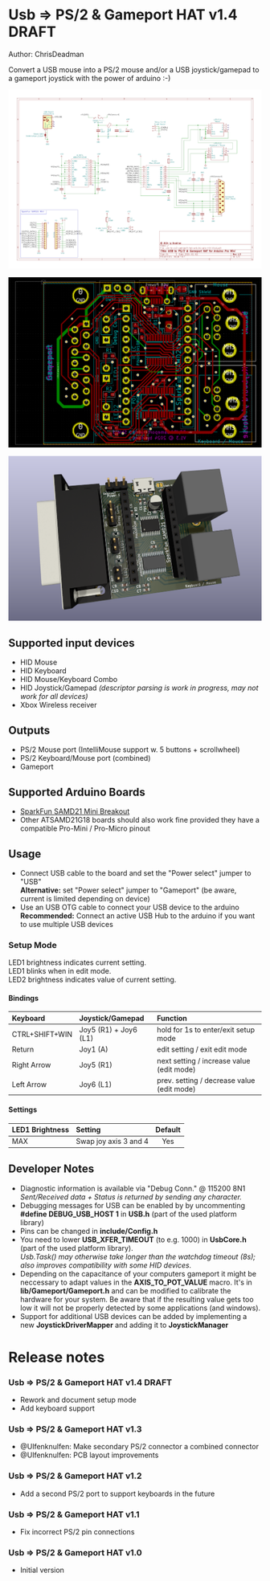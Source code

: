 Usb => PS/2 & Gameport HAT v1.4 DRAFT
=====================================

Author: ChrisDeadman

Convert a USB mouse into a PS/2 mouse and/or a USB joystick/gamepad to a gameport joystick with the power of arduino :-)

![Schematic](Schematic.png)

![Layout](Layout.png)

![3D render](3DRender.png)

## Supported input devices
* HID Mouse
* HID Keyboard
* HID Mouse/Keyboard Combo
* HID Joystick/Gamepad *(descriptor parsing is work in progress, may not work for all devices)*
* Xbox Wireless receiver

## Outputs
* PS/2 Mouse port (IntelliMouse support w. 5 buttons + scrollwheel)
* PS/2 Keyboard/Mouse port (combined)
* Gameport

## Supported Arduino Boards
* [SparkFun SAMD21 Mini Breakout](https://www.sparkfun.com/products/13664)
* Other ATSAMD21G18 boards should also work fine provided they have a compatible Pro-Mini / Pro-Micro pinout

## Usage

* Connect USB cable to the board and set the "Power select" jumper to "USB"  
  **Alternative:** set "Power select" jumper to "Gameport" (be aware, current is limited depending on device)
* Use an USB OTG cable to connect your USB device to the arduino  
  **Recommended:** Connect an active USB Hub to the arduino if you want to use multiple USB devices

### Setup Mode

LED1 brightness indicates current setting.  
LED1 blinks when in edit mode.  
LED2 brightness indicates value of current setting.

#### Bindings

| Keyboard        | Joystick/Gamepad      | Function                                   |
|:----------------|:----------------------|:-------------------------------------------|
| CTRL+SHIFT+WIN  | Joy5 (R1) + Joy6 (L1) | hold for 1s to enter/exit setup mode       |
| Return          | Joy1 (A)              | edit setting / exit edit mode              |
| Right Arrow     | Joy5 (R1)             | next setting / increase value (edit mode)  |
| Left Arrow      | Joy6 (L1)             | prev. setting / decrease value (edit mode) |

#### Settings

| LED1 Brightness | Setting               | Default  |
|:----------------|:----------------------|:--------:|
| MAX             | Swap joy axis 3 and 4 | Yes      |

## Developer Notes
* Diagnostic information is available via "Debug Conn." @ 115200 8N1  
  *Sent/Received data + Status is returned by sending any character.*
* Debugging messages for USB can be enabled by by uncommenting **#define DEBUG_USB_HOST 1** in **USB.h** (part of the used platform library)
* Pins can be changed in **include/Config.h**
* You need to lower **USB_XFER_TIMEOUT** (to e.g. 1000) in **UsbCore.h** (part of the used platform library).  
  *Usb.Task() may otherwise take longer than the watchdog timeout (8s); also improves compatibility with some HID devices.*
* Depending on the capacitance of your computers gameport it might be neccessary to adapt values in the **AXIS_TO_POT_VALUE** macro.
  It's in **lib/Gameport/Gameport.h** and can be modified to calibrate the hardware for your system.
  Be aware that if the resulting value gets too low it will not be properly detected by some applications (and windows).
* Support for additional USB devices can be added by implementing a new **JoystickDriverMapper** and adding it to **JoystickManager**

Release notes
=============

### Usb => PS/2 & Gameport HAT v1.4 DRAFT
* Rework and document setup mode
* Add keyboard support

### Usb => PS/2 & Gameport HAT v1.3
* @Ulfenknulfen: Make secondary PS/2 connector a combined connector
* @Ulfenknulfen: PCB layout improvements

### Usb => PS/2 & Gameport HAT v1.2
* Add a second PS/2 port to support keyboards in the future

### Usb => PS/2 & Gameport HAT v1.1
* Fix incorrect PS/2 pin connections

### Usb => PS/2 & Gameport HAT v1.0
* Initial version

